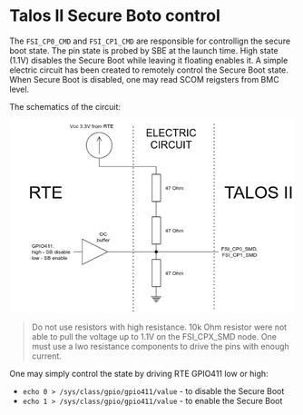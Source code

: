 # Talos II Secure Boto control

The `FSI_CP0_CMD` and `FSI_CP1_CMD`  are responsible for controllign the secure
boot state. The pin state is probed by SBE at the launch time. High state
(1.1V) disables the Secure Boot while leaving it floating enables it. A simple
electric circuit has been created to remotely control the Secure Boot state.
When Secure Boot is disabled, one may read SCOM reigsters from BMC level.

The schematics of the circuit:

![](../images/powert_sb_jmp.png)

> Do not use resistors with high resistance. 10k Ohm resistor were not able to
> pull the voltage up to 1.1V on the FSI_CPX_SMD node. One must use a lwo
> resistance components to drive the pins with enough current.

One may simply control the state by driving RTE GPIO411 low or high:

* `echo 0 > /sys/class/gpio/gpio411/value` - to disable the Secure Boot
* `echo 1 > /sys/class/gpio/gpio411/value` - to enable the Secure Boot
